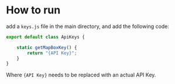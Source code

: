 # How to run
add a `keys.js` file in the main directory, and add the following code:
```js
export default class ApiKeys {

    static getMapBoxKey() {
        return "{API Key}";
    }
}
```
Where `{API Key}` needs to be replaced with an actual API Key.